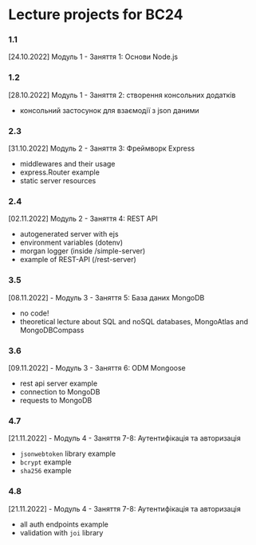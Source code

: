 # Lecture projects for BC24

### 1.1
[24.10.2022] Модуль 1 - Заняття 1: Основи Node.js

### 1.2
[28.10.2022] Модуль 1 - Заняття 2: створення консольних додатків
- консольний застосунок для взаємодії з json даними

### 2.3
[31.10.2022] Модуль 2 - Заняття 3: Фреймворк Express
- middlewares and their usage
- express.Router example
- static server resources

### 2.4 
[02.11.2022] Модуль 2 - Заняття 4: REST API
- autogenerated server with ejs 
- environment variables (dotenv)
- morgan logger (inside /simple-server)
- example of REST-API (/rest-server)

### 3.5
[08.11.2022] - Модуль 3 - Заняття 5: База даних MongoDB
- no code!
- theoretical lecture about SQL and noSQL databases, MongoAtlas and MongoDBCompass

### 3.6
[09.11.2022] - Модуль 3 - Заняття 6: ODM Mongoose
- rest api server example
- connection to MongoDB
- requests to MongoDB

### 4.7
[21.11.2022] - Модуль 4 - Заняття 7-8: Аутентифікація та авторизація
- `jsonwebtoken` library example
- `bcrypt` example
- `sha256` example

### 4.8
[21.11.2022] - Модуль 4 - Заняття 7-8: Аутентифікація та авторизація
- all auth endpoints example
- validation with `joi` library
